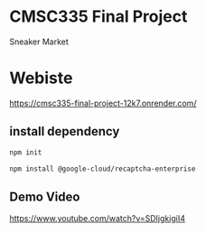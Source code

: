 # CMSC335 Final Project

Sneaker Market

# Webiste 
https://cmsc335-final-project-12k7.onrender.com/





## install dependency

```bash
npm init
```
```bash
npm install @google-cloud/recaptcha-enterprise
```


## Demo Video
 
https://www.youtube.com/watch?v=SDIjgkigiI4
